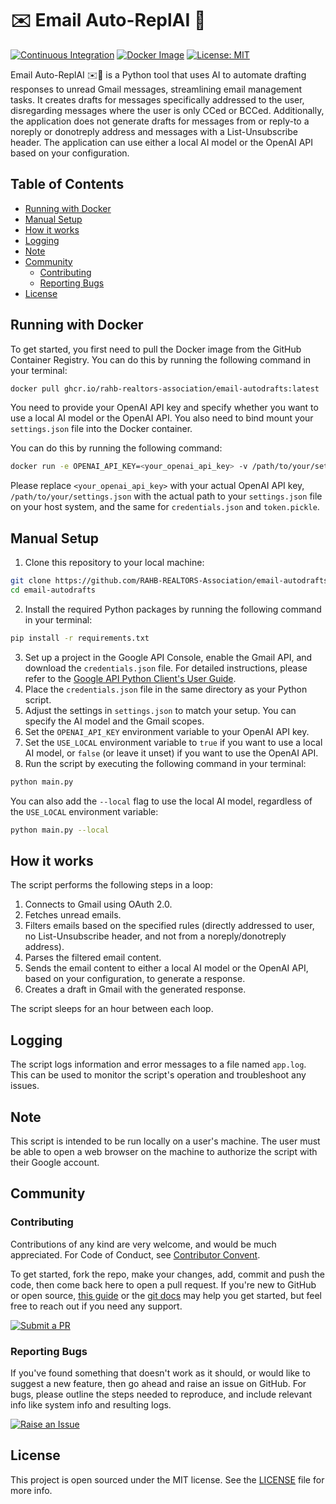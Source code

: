 # ✉️ Email Auto-ReplAI 🤖

[![Continuous Integration](https://github.com/RAHB-REALTORS-Association/email-autodrafts/actions/workflows/python-app.yml/badge.svg)](https://github.com/RAHB-REALTORS-Association/email-autodrafts/actions/workflows/python-app.yml)
[![Docker Image](https://github.com/RAHB-REALTORS-Association/email-autodrafts/actions/workflows/docker-image.yml/badge.svg)](https://github.com/RAHB-REALTORS-Association/email-autodrafts/actions/workflows/docker-image.yml)
[![License: MIT](https://img.shields.io/badge/License-MIT-yellow.svg)](https://opensource.org/licenses/MIT)

Email Auto-ReplAI ✉️🤖 is a Python tool that uses AI to automate drafting responses to unread Gmail messages, streamlining email management tasks. It creates drafts for messages specifically addressed to the user, disregarding messages where the user is only CCed or BCCed. Additionally, the application does not generate drafts for messages from or reply-to a noreply or donotreply address and messages with a List-Unsubscribe header. The application can use either a local AI model or the OpenAI API based on your configuration.

## Table of Contents
- [Running with Docker](#running-with-docker)
- [Manual Setup](#manual-setup)
- [How it works](#how-it-works)
- [Logging](#logging)
- [Note](#note)
- [Community](#community)
  - [Contributing](#contributing)
  - [Reporting Bugs](#reporting-bugs)
- [License](#license)

## Running with Docker

To get started, you first need to pull the Docker image from the GitHub Container Registry. You can do this by running the following command in your terminal:

```bash
docker pull ghcr.io/rahb-realtors-association/email-autodrafts:latest
```

You need to provide your OpenAI API key and specify whether you want to use a local AI model or the OpenAI API. You also need to bind mount your `settings.json` file into the Docker container. 

You can do this by running the following command:

```bash
docker run -e OPENAI_API_KEY=<your_openai_api_key> -v /path/to/your/settings.json:/app/settings.json -v /path/to/your/credentials.json:/app/credentials.json -v /path/to/your/tocken.pickle:/app/token.pickle ghcr.io/rahb-realtors-association/email-autodrafts:latest
```

Please replace `<your_openai_api_key>` with your actual OpenAI API key, `/path/to/your/settings.json` with the actual path to your `settings.json` file on your host system, and the same for `credentials.json` and `token.pickle`.

## Manual Setup

1. Clone this repository to your local machine:
```bash
git clone https://github.com/RAHB-REALTORS-Association/email-autodrafts.git
cd email-autodrafts
```
2. Install the required Python packages by running the following command in your terminal:
```bash
pip install -r requirements.txt
```
3. Set up a project in the Google API Console, enable the Gmail API, and download the `credentials.json` file. For detailed instructions, please refer to the [Google API Python Client's User Guide](https://googleapis.github.io/google-api-python-client/docs/).
4. Place the `credentials.json` file in the same directory as your Python script.
5. Adjust the settings in `settings.json` to match your setup. You can specify the AI model and the Gmail scopes.
6. Set the `OPENAI_API_KEY` environment variable to your OpenAI API key.
7. Set the `USE_LOCAL` environment variable to `true` if you want to use a local AI model, or `false` (or leave it unset) if you want to use the OpenAI API.
8. Run the script by executing the following command in your terminal:
```bash
python main.py
```
You can also add the `--local` flag to use the local AI model, regardless of the `USE_LOCAL` environment variable:
```bash
python main.py --local
```

## How it works

The script performs the following steps in a loop:

1. Connects to Gmail using OAuth 2.0.
2. Fetches unread emails.
3. Filters emails based on the specified rules (directly addressed to user, no List-Unsubscribe header, and not from a noreply/donotreply address).
4. Parses the filtered email content.
5. Sends the email content to either a local AI model or the OpenAI API, based on your configuration, to generate a response.
6. Creates a draft in Gmail with the generated response.

The script sleeps for an hour between each loop.

## Logging

The script logs information and error messages to a file named `app.log`. This can be used to monitor the script's operation and troubleshoot any issues.

## Note

This script is intended to be run locally on a user's machine. The user must be able to open a web browser on the machine to authorize the script with their Google account.

## Community

### Contributing

Contributions of any kind are very welcome, and would be much appreciated.
For Code of Conduct, see [Contributor Convent](https://www.contributor-covenant.org/version/2/1/code_of_conduct/).

To get started, fork the repo, make your changes, add, commit and push the code, then come back here to open a pull request. If you're new to GitHub or open source, [this guide](https://www.freecodecamp.org/news/how-to-make-your-first-pull-request-on-github-3#let-s-make-our-first-pull-request-) or the [git docs](https://docs.github.com/en/pull-requests/collaborating-with-pull-requests/proposing-changes-to-your-work-with-pull-requests/creating-a-pull-request) may help you get started, but feel free to reach out if you need any support.

[![Submit a
PR](https://img.shields.io/badge/Submit_a_PR-GitHub-%23060606?style=for-the-badge&logo=github&logoColor=fff)](https://github.com/RAHB-REALTORS-Association/email-autodrafts/compare)

### Reporting Bugs

If you've found something that doesn't work as it should, or would like to suggest a new feature, then go ahead and raise an issue on GitHub.
For bugs, please outline the steps needed to reproduce, and include relevant info like system info and resulting logs.

[![Raise an
Issue](https://img.shields.io/badge/Raise_an_Issue-GitHub-%23060606?style=for-the-badge&logo=github&logoColor=fff)](https://github.com/RAHB-REALTORS-Association/email-autodrafts/issues/new/choose)

## License
This project is open sourced under the MIT license. See the [LICENSE](LICENSE) file for more info.
